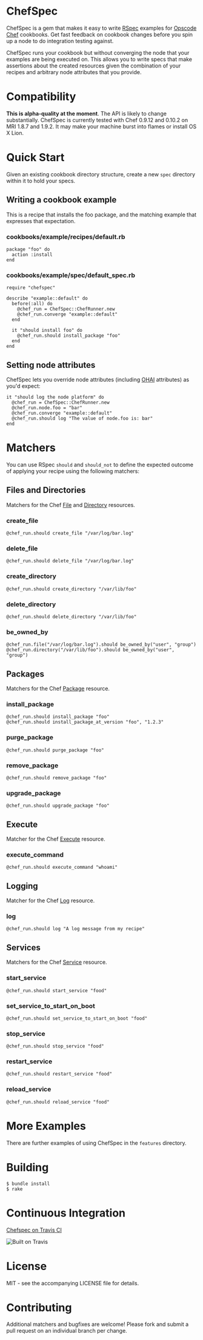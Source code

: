 # ChefSpec
ChefSpec is a gem that makes it easy to write [RSpec](http://rspec.info/)  examples for
[Opscode Chef](http://www.opscode.com/chef/) cookbooks. Get fast feedback on cookbook changes before you spin up a node to do integration testing against.

ChefSpec runs your cookbook but without converging the node that your examples are being executed on. This allows you
to write specs that make assertions about the created resources given the combination of your recipes and arbitrary node
attributes that you provide.

# Compatibility
**This is alpha-quality at the moment**. The API is likely to change substantially. ChefSpec is currently tested with Chef 0.9.12 and 0.10.2 on MRI 1.8.7 and 1.9.2. It may make your machine burst into flames or install OS X Lion.

# Quick Start
Given an existing cookbook directory structure, create a new `spec` directory within it to hold your specs.

## Writing a cookbook example

This is a recipe that installs the foo package, and the matching example that expresses that expectation.

### cookbooks/example/recipes/default.rb

    package "foo" do
      action :install
    end

### cookbooks/example/spec/default_spec.rb

    require "chefspec"

    describe "example::default" do
      before(:all) do
        @chef_run = ChefSpec::ChefRunner.new
        @chef_run.converge "example::default"
      end

      it "should install foo" do
        @chef_run.should install_package "foo"
      end
    end

## Setting node attributes

ChefSpec lets you override node attributes (including [OHAI](http://wiki.opscode.com/display/chef/Ohai) attributes) as
you'd expect:

    it "should log the node platform" do
      @chef_run = ChefSpec::ChefRunner.new
      @chef_run.node.foo = "bar"
      @chef_run.converge "example::default"
      @chef_run.should log "The value of node.foo is: bar"
    end

# Matchers

You can use RSpec `should` and `should_not` to define the expected outcome of applying your recipe using the following
matchers:

## Files and Directories

Matchers for the Chef [File](http://wiki.opscode.com/display/chef/Resources#Resources-File) and [Directory](http://wiki.opscode.com/display/chef/Resources#Resources-Directory) resources.

### create_file

    @chef_run.should create_file "/var/log/bar.log"

### delete_file

    @chef_run.should delete_file "/var/log/bar.log"

### create_directory

    @chef_run.should create_directory "/var/lib/foo"

### delete_directory

    @chef_run.should delete_directory "/var/lib/foo"

### be_owned_by

    @chef_run.file("/var/log/bar.log").should be_owned_by("user", "group")
    @chef_run.directory("/var/lib/foo").should be_owned_by("user", "group")

## Packages
Matchers for the Chef [Package](http://wiki.opscode.com/display/chef/Resources#Resources-Package) resource.

### install_package

    @chef_run.should install_package "foo"
    @chef_run.should install_package_at_version "foo", "1.2.3"

### purge_package

    @chef_run.should purge_package "foo"

### remove_package

    @chef_run.should remove_package "foo"


### upgrade_package

    @chef_run.should upgrade_package "foo"

## Execute
Matcher for the Chef [Execute](http://wiki.opscode.com/display/chef/Resources#Resources-Execute) resource.

### execute_command

    @chef_run.should execute_command "whoami"

## Logging
Matcher for the Chef [Log](http://wiki.opscode.com/display/chef/Resources#Resources-Log) resource.

### log

    @chef_run.should log "A log message from my recipe"

## Services
Matchers for the Chef [Service](http://wiki.opscode.com/display/chef/Resources#Resources-Service) resource.

### start_service

    @chef_run.should start_service "food"

### set_service_to_start_on_boot

    @chef_run.should set_service_to_start_on_boot "food"

### stop_service

    @chef_run.should stop_service "food"

### restart_service

    @chef_run.should restart_service "food"

### reload_service

    @chef_run.should reload_service "food"

# More Examples

There are further examples of using ChefSpec in the `features` directory.

# Building

    $ bundle install
    $ rake

# Continuous Integration
[Chefspec on Travis CI](http://travis-ci.org/acrmp/chefspec)

![Built on Travis](https://secure.travis-ci.org/acrmp/chefspec.png?branch=master)


# License
MIT - see the accompanying LICENSE file for details.

# Contributing
Additional matchers and bugfixes are welcome! Please fork and submit a pull request on an individual branch per change.